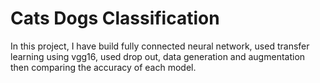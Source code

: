 # Cats Dogs Classification

In this project, I have build fully connected neural network, used transfer learning using vgg16, used drop out, data generation and  augmentation then comparing the accuracy of each model.
